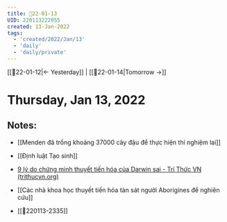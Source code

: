 ```yaml
---
title: 📝22-01-13
UID: 220113222055
created: 13-Jan-2022
tags:
  - 'created/2022/Jan/13'
  - 'daily'
  - 'daily/private'
---
```

[[📝22-01-12|<- Yesterday]] | [[📝22-01-14|Tomorrow ->]]
# Thursday, Jan 13, 2022

## Notes:
- [[Menden đã trồng khoảng 37000 cây đậu để thực hiện thí nghiệm lai]]
- [[Định luật Tạo sinh]]
- [9 lý do chứng minh thuyết tiến hóa của Darwin sai - Trí Thức VN (trithucvn.org)](https://trithucvn.org/khoa-hoc/9-ly-do-chung-minh-thuyet-tien-hoa-cua-darwin-sai.html)

- [[Các nhà khoa học thuyết tiến hóa tàn sát người Aborigines để nghiên cứu]]
- [[💬220113-2335]]